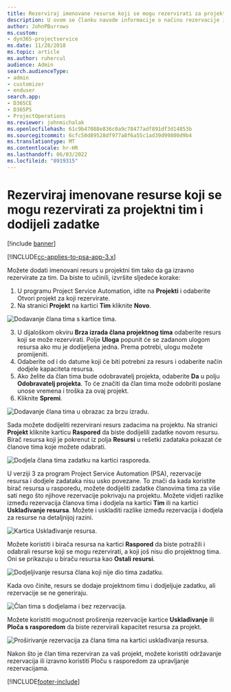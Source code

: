 ```yaml
---
title: Rezerviraj imenovane resurse koji se mogu rezervirati za projektni tim i dodijeli zadatke
description: U ovom se članku navode informacije o načinu rezervacije imenovanih resursa za projektne timove i o njihovoj dodjeli zadacima.
author: JohnPBurrows
ms.custom:
- dyn365-projectservice
ms.date: 11/28/2018
ms.topic: article
ms.author: ruhercul
audience: Admin
search.audienceType:
- admin
- customizer
- enduser
search.app:
- D365CE
- D365PS
- ProjectOperations
ms.reviewer: johnmichalak
ms.openlocfilehash: 61c9b47088e836c0a9c78477adf891df3d14853b
ms.sourcegitcommit: 6cfc50d89528df977a8f6a55c1ad39d99800d9b4
ms.translationtype: MT
ms.contentlocale: hr-HR
ms.lasthandoff: 06/03/2022
ms.locfileid: "8919315"
---
```

# <a name="book-named-bookable-resources-to-a-project-team-and-assign-tasks"></a>Rezerviraj imenovane resurse koji se mogu rezervirati za projektni tim i dodijeli zadatke 

[!include [banner](../includes/psa-now-project-operations.md)]

[!INCLUDE[cc-applies-to-psa-app-3.x](../includes/cc-applies-to-psa-app-3x.md)]

Možete dodati imenovani resurs u projektni tim tako da ga izravno rezervirate za tim. Da biste to učinili, izvršite sljedeće korake:

1. U programu Project Service Automation, idite na **Projekti** i odaberite Otvori projekt za koji rezervirate.
2. Na stranici **Projekt** na kartici **Tim** kliknite **Novo**. 

![Dodavanje člana tima s kartice tima.](media/RM-how-to-1.png)

3. U dijaloškom okviru **Brza izrada člana projektnog tima** odaberite resurs koji se može rezervirati. Polje **Uloga** popunit će se zadanom ulogom resursa ako mu je dodijeljena jedna. Prema potrebi, ulogu možete promijeniti. 
4. Odaberite od i do datume koji će biti potrebni za resurs i odaberite način dodjele kapaciteta resursa. 
5. Ako želite da član tima bude odobravatelj projekta, odaberite **Da** u polju **Odobravatelj projekta**. To će značiti da član tima može odobriti poslane unose vremena i troška za ovaj projekt. 
6. Kliknite **Spremi**.

![Dodavanje člana tima u obrazac za brzu izradu.](media/RM-how-to-2.png)


Sada možete dodijeliti rezervirani resurs zadacima na projektu. Na stranici **Projekt** kliknite karticu **Raspored** da biste dodijelili zadatke novom resursu. Birač resursa koji je pokrenut iz polja **Resursi** u rešetki zadataka pokazat će članove tima koje možete odabrati.

![Dodjela člana tima zadatku na kartici rasporeda.](media/RM-how-to-3.png)

U verziji 3 za program Project Service Automation (PSA), rezervacije resursa i dodjele zadataka nisu usko povezane. To znači da kada koristite birač resursa u rasporedu, možete dodijeliti zadatke članovima tima za više sati nego što njihove rezervacije pokrivaju na projektu.
Možete vidjeti razlike između rezervacija članova tima i dodjela na kartici **Tim** ili na kartici **Usklađivanje resursa**. Možete i uskladiti razlike između rezervacija i dodjela za resurse na detaljnijoj razini.

![Kartica Usklađivanje resursa.](media/RM-how-to-4.png)

Možete koristiti i birača resursa na kartici **Raspored** da biste potražili i odabrali resurse koji se mogu rezervirati, a koji još nisu dio projektnog tima. Oni se prikazuju u biraču resursa kao **Ostali resursi**.

![Dodjeljivanje resursa člana koji nije dio tima zadatku.](media/RM-how-to-5.png)

Kada ovo činite, resurs se dodaje projektnom timu i dodjeljuje zadatku, ali rezervacije se ne generiraju.

![Član tima s dodjelama i bez rezervacija.](media/RM-how-to-6.png)

Možete koristiti mogućnost proširenja rezervacije kartice **Usklađivanje** ili **Ploča s rasporedom** da biste rezervirali kapacitet resursa za projekt.

![Proširivanje rezervacija za člana tima na kartici usklađivanja resursa.](media/RM-how-to-7.png)

Nakon što je član tima rezerviran za vaš projekt, možete koristiti održavanje rezervacija ili izravno koristiti Ploču s rasporedom za upravljanje rezervacijama.


[!INCLUDE[footer-include](../includes/footer-banner.md)]
